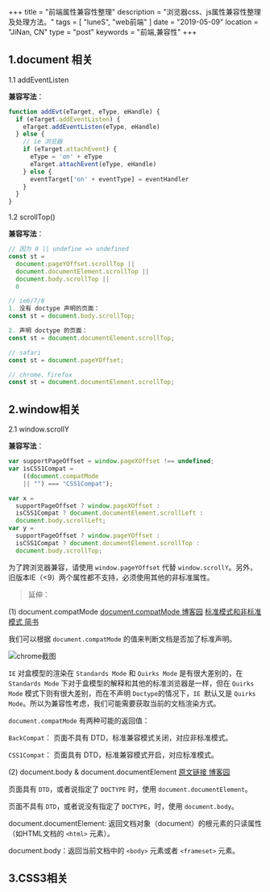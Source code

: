 +++
title = "前端属性兼容性整理"
description = "浏览器css、js属性兼容性整理及处理方法。"
tags = [ "luneS", "web前端" ]
date = "2019-05-09"
location = "JiNan, CN"
type = "post"
keywords = "前端,兼容性"
+++

## 1.document 相关

1.1 addEventListen

**兼容写法**：

```javascript
function addEvt(eTarget, eType, eHandle) {
  if (eTarget.addEventListen) {
    eTarget.addEventListen(eType, eHandle)
  } else {
    // ie 浏览器
    if (eTarget.attachEvent) {
      eType = 'on' + eType
      eTarget.attachEvent(eType, eHandle)
    } else {
      eventTarget['on' + eventType] = eventHandler
    }
  }
}
```

1.2 scrollTop()

**兼容写法**：

```javascript
// 因为 0 || undefine => undefined
const st =
  document.pageYOffset.scrollTop ||
  document.documentElement.scrollTop ||
  document.body.scrollTop ||
  0
```

```javascript
// ie6/7/8
1. 没有 doctype 声明的页面：
const st = document.body.scrollTop;

2. 声明 doctype 的页面：
const st = document.documentElement.scrollTop;

// safari
const st = document.pageYOffset;

// chrome、firefox
const st = document.documentElement.scrollTop;
```

## 2.window相关

2.1 window.scrollY

**兼容写法**：

```js
var supportPageOffset = window.pageXOffset !== undefined;
var isCSS1Compat = 
    ((document.compatMode 
    || "") === "CSS1Compat"); 

var x = 
  supportPageOffset ? window.pageXOffset :
  isCSS1Compat ? document.documentElement.scrollLeft :
  document.body.scrollLeft;
var y = 
  supportPageOffset ? window.pageYOffset : 
  isCSS1Compat ? document.documentElement.scrollTop : 
  document.body.scrollTop;
```

为了跨浏览器兼容，请使用 `window.pageYOffset` 代替 `window.scrollY`。另外，旧版本IE（<9）两个属性都不支持，必须使用其他的非标准属性。

> 延伸：

(1) document.compatMode [document.compatMode 博客园](https://www.cnblogs.com/fullhouse/archive/2012/01/17/2324706.html)  [标准模式和非标准模式 简书](https://www.jianshu.com/p/dcab7cde8c04)

我们可以根据 `document.compatMode` 的值来判断文档是否加了标准声明。

![chrome截图](http://ww4.sinaimg.cn/large/006tNc79ly1g3y3jkbsa8j30jm05kq2v.jpg)

`IE` 对盒模型的渲染在 `Standards Mode` 和 `Quirks Mode` 是有很大差别的，在 `Standards Mode` 下对于盒模型的解释和其他的标准浏览器是一样，但在 `Quirks Mode` 模式下则有很大差别，而在不声明 `Doctype`的情况下，`IE `默认又是 `Quirks Mode`。所以为兼容性考虑，我们可能需要获取当前的文档渲染方式。

`document.compatMode` 有两种可能的返回值：

`BackCompat`： 页面不具有 DTD，标准兼容模式关闭，对应非标准模式。

`CSS1Compat`： 页面具有 DTD，标准兼容模式开启，对应标准模式。

(2) document.body & document.documentElement [原文链接 博客园](https://blog.csdn.net/zxf13598202302/article/details/51162637)

页面具有 `DTD`，或者说指定了 `DOCTYPE` 时，使用 `document.documentElement`。

页面不具有 `DTD`，或者说没有指定了 `DOCTYPE`，时，使用 `document.body`。

document.documentElement: 返回文档对象（document）的根元素的只读属性（如HTML文档的 `<html>` 元素）。

document.body：返回当前文档中的 `<body>` 元素或者 `<frameset>` 元素。

## 3.CSS3相关
